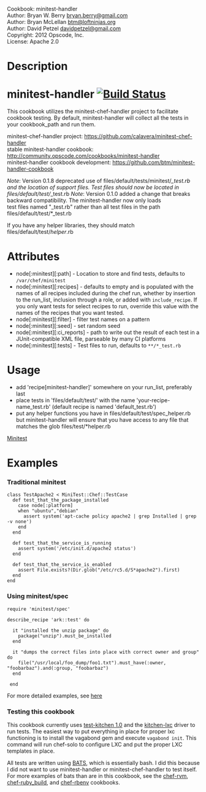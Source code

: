 Cookbook: minitest-handler<br/>
Author: Bryan W. Berry <bryan.berry@gmail.com><br/>
Author: Bryan McLellan <btm@loftninjas.org><br/>
Author: David Petzel <davidpetzel@gmail.com><br/>
Copyright: 2012 Opscode, Inc.<br/>
License: Apache 2.0<br/>

Description
===========

# <a name="title"></a> minitest-handler [![Build Status](https://secure.travis-ci.org/btm/minitest-handler-cookbook.png?branch=master)](http://travis-ci.org/btm/minitest-handler-cookbook)

This cookbook utilizes the minitest-chef-handler project to facilitate
cookbook testing. By default, minitest-handler will collect all the
tests in your cookbook_path and run them. 

minitest-chef-handler project: https://github.com/calavera/minitest-chef-handler<br/>
stable minitest-handler cookbook: http://community.opscode.com/cookbooks/minitest-handler<br/>
minitest-handler cookbook development: https://github.com/btm/minitest-handler-cookbook<br/>

*Note*: Version 0.1.8 deprecated use of
files/default/tests/minitest/*_test.rb and the location of support
files. Test files should now be located in
files/default/test/*_test.rb
*Note*: Version 0.1.0 added a change that breaks backward compatibility. The minitest-handler now only loads<br/>
test files named "<recipe-name>_test.rb" rather than all test files in the path files/default/test/*_test.rb

If you have any helper libraries, they should match files/default/test/*helper*.rb

Attributes
==========

* node[:minitest][:path] - Location to store and find tests, defaults
  to `/var/chef/minitest`
* node[:minitest][:recipes] - defaults to empty and is populated with
  the names of all recipes included during the chef run, whether by
  insertion to the run_list, inclusion through a role, or added with
  `include_recipe`. If you only want tests for select recipes to run,
  override this value with the names of the recipes that you want tested.
* node[:minitest][:filter] - filter test names on a pattern
* node[:minitest][:seed] - set random seed
* node[:minitest][:ci_reports] - path to write out the result of each
  test in a JUnit-compatible XML file, parseable by many CI platforms
* node[:minitest][:tests] - Test files to run, defaults to `**/*_test.rb`

Usage
=====

* add 'recipe[minitest-handler]' somewhere on your run_list,
  preferably last
* place tests in 'files/default/test/' with the name 'your-recipe-name_test.rb' (default recipe is named 'default_test.rb')
* put any helper functions you have in files/default/test/spec_helper.rb but
  minitest-handler will ensure that you have access to any file that
  matches the glob files/test/*helper.rb

[Minitest](https://github.com/seattlerb/minitest)

Examples
========

### Traditional minitest

    class TestApache2 < MiniTest::Chef::TestCase
      def test_that_the_package_installed
        case node[:platform]
        when "ubuntu","debian"
          assert system('apt-cache policy apache2 | grep Installed | grep -v none')
        end
      end

      def test_that_the_service_is_running
        assert system('/etc/init.d/apache2 status')
      end

      def test_that_the_service_is_enabled
        assert File.exists?(Dir.glob("/etc/rc5.d/S*apache2").first)
      end
    end



### Using minitest/spec

    require 'minitest/spec'

    describe_recipe 'ark::test' do

      it "installed the unzip package" do
        package("unzip").must_be_installed
      end

      it "dumps the correct files into place with correct owner and group" do
        file("/usr/local/foo_dump/foo1.txt").must_have(:owner, "foobarbaz").and(:group, "foobarbaz")
      end

     end

For more detailed examples, see [here](https://github.com/calavera/minitest-chef-handler/blob/v0.4.0/examples/spec_examples/files/default/tests/minitest/example_test.rb)


### Testing this cookbook

This cookbook currently uses [test-kitchen 1.0](https://github.com/opscode/test-kitchen/tree/1.0) and the
[kitchen-lxc](https://github.com/portertech/kitchen-lxc) driver to run
tests. The easiest way to put everything in place for proper lxc
functioning is to install the vagabond gem and execute `vagabond
init`. This command will run chef-solo to configure LXC and put the
proper LXC templates in place.

All tests are written using
[BATS](https://github.com/sstephenson/bats), which is essentially
bash. I did this because I did not want to use minitest-handler or
minitest-chef-handler to test itself. For more examples of bats than are in this cookbook, see
the [chef-rvm](https://github.com/fnichol/chef-rvm), [chef-ruby_build](https://github.com/fnichol/chef-ruby_build), and [chef-rbenv](https://github.com/fnichol/chef-rbenv) cookbooks.
